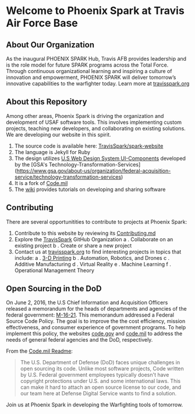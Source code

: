 # Welcome to Phoenix Spark at Travis Air Force Base

## About Our Organization

As the inaugural PHOENIX SPARK Hub, Travis AFB provides leadership and is the role model for future SPARK programs across the Total Force. Through continuous organizational learning and inspiring a culture of innovation and empowerment, PHOENIX SPARK will deliver tomorrow’s innovative capabilities to the warfighter today. Learn more at [travisspark.org](travisspark.github.io/sparkwebsite)

## About this Repository

Among other areas, Phoenix Spark is driving the organization and development of USAF software tools. This involves implementing custom projects, teaching new developers, and collaborating on existing solutions. We are developing our website in this spirit. 

1. The source code is available here: [TravisSpark/spark-website](https://github.com/TravisSpark/spark-website)
2. The language is Jekyll for Ruby
3. The design utilizes [U.S Web Design System UI-Components](https://designsystem.digital.gov/) developed by the [GSA's Technology-Transformation-Services] (https://www.gsa.gov/about-us/organization/federal-acquisition-service/technology-transformation-services)
4. It is a fork of [Code.mil](https://github.com/Code-dot-mil/code.mil)
5. The [wiki](https://github.com/TravisSpark/spark-website/wiki) provides tutorials on developing and sharing software

## Contributing

There are several opportunitities to contribute to projects at Phoenix Spark:

1. Contribute to this website by reviewing its [Contributing.md](https://github.com/TravisSpark/spark-website/blob/gh-pages/CONTRIBUTING.md)
2. Explore the [TravisSpark]() GitHub Organization
   a . Collaborate on an existing project
   b . Create or share a new project
3. Contact us at [travisspark.org](https://travisspark.github.io/spark-website/contact/) to find interesting projects in topics that include:
   a . [3-D Printing](https://3dprint.com/218699/air-force-3d-printing-cups/)
   b . Automation, Robotics, and Drones
   c . Additive Manufacturing 
   d . Virtual Reality
   e . Machine Learning
   f . Operational Management Theory

## Open Sourcing in the DoD

On June 2, 2016, the U.S Chief Information and Acquisition Officers released a memorandum for the heads of departments and agencies of the federal government: [M-16-21](https://code.gov/#/policy-guide/policy/introduction). This memorandum addressed a Federal Source Code Policy. The goal is to improve the the cost efficiency, mission effectiveness, and consumer experience of government programs. To help implement this policy, the websites [code.gov](https://code.gov) and [code.mil](https://www.code.mil/#/) to address the needs of general federal agencies and the DoD, respectively. 


From the [Code.mil Readme](https://github.com/Code-dot-mil/code.mil/blob/master/README.md):

> The U.S. Department of Defense (DoD) faces unique challenges in open sourcing its code. Unlike most software projects, Code written by U.S. Federal government employees typically doesn't have copyright protections under U.S. and some international laws. This can make it hard to attach an open source license to our code, and our team here at Defense Digital Service wants to find a solution. 

Join us at Phoenix Spark in developing the Warfighting tools of tomorrow. 
